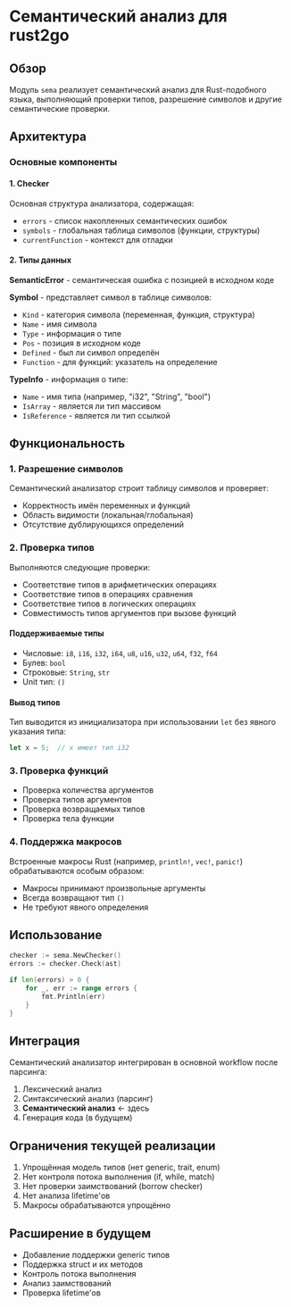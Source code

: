 # Семантический анализ для rust2go

## Обзор

Модуль `sema` реализует семантический анализ для Rust-подобного языка, выполняющий проверки типов, разрешение символов и другие семантические проверки.

## Архитектура

### Основные компоненты

#### 1. Checker
Основная структура анализатора, содержащая:
- `errors` - список накопленных семантических ошибок
- `symbols` - глобальная таблица символов (функции, структуры)
- `currentFunction` - контекст для отладки

#### 2. Типы данных

**SemanticError** - семантическая ошибка с позицией в исходном коде

**Symbol** - представляет символ в таблице символов:
- `Kind` - категория символа (переменная, функция, структура)
- `Name` - имя символа
- `Type` - информация о типе
- `Pos` - позиция в исходном коде
- `Defined` - был ли символ определён
- `Function` - для функций: указатель на определение

**TypeInfo** - информация о типе:
- `Name` - имя типа (например, "i32", "String", "bool")
- `IsArray` - является ли тип массивом
- `IsReference` - является ли тип ссылкой

## Функциональность

### 1. Разрешение символов

Семантический анализатор строит таблицу символов и проверяет:
- Корректность имён переменных и функций
- Область видимости (локальная/глобальная)
- Отсутствие дублирующихся определений

### 2. Проверка типов

Выполняются следующие проверки:
- Соответствие типов в арифметических операциях
- Соответствие типов в операциях сравнения
- Соответствие типов в логических операциях
- Совместимость типов аргументов при вызове функций

#### Поддерживаемые типы

- Числовые: `i8`, `i16`, `i32`, `i64`, `u8`, `u16`, `u32`, `u64`, `f32`, `f64`
- Булев: `bool`
- Строковые: `String`, `str`
- Unit тип: `()`

#### Вывод типов

Тип выводится из инициализатора при использовании `let` без явного указания типа:
```rust
let x = 5;  // x имеет тип i32
```

### 3. Проверка функций

- Проверка количества аргументов
- Проверка типов аргументов
- Проверка возвращаемых типов
- Проверка тела функции

### 4. Поддержка макросов

Встроенные макросы Rust (например, `println!`, `vec!`, `panic!`) обрабатываются особым образом:
- Макросы принимают произвольные аргументы
- Всегда возвращают тип `()`
- Не требуют явного определения

## Использование

```go
checker := sema.NewChecker()
errors := checker.Check(ast)

if len(errors) > 0 {
    for _, err := range errors {
        fmt.Println(err)
    }
}
```

## Интеграция

Семантический анализатор интегрирован в основной workflow после парсинга:

1. Лексический анализ
2. Синтаксический анализ (парсинг)
3. **Семантический анализ** ← здесь
4. Генерация кода (в будущем)

## Ограничения текущей реализации

1. Упрощённая модель типов (нет generic, trait, enum)
2. Нет контроля потока выполнения (if, while, match)
3. Нет проверки заимствований (borrow checker)
4. Нет анализа lifetime'ов
5. Макросы обрабатываются упрощённо

## Расширение в будущем

- Добавление поддержки generic типов
- Поддержка struct и их методов
- Контроль потока выполнения
- Анализ заимствований
- Проверка lifetime'ов

